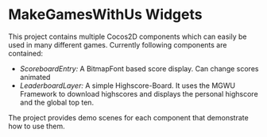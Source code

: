 # MakeGamesWithUs Widgets

This project contains multiple Cocos2D components which can easily be used in many different games. Currently following components are contained:

- *ScoreboardEntry:* A BitmapFont based score display. Can change scores animated
- *LeaderboardLayer:* A simple Highscore-Board. It uses the MGWU Framework to download highscores and displays the personal highscore and the global top ten.

The project provides demo scenes for each component that demonstrate how to use them.